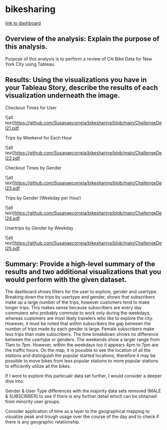 # bikesharing

[link to dashboard](https://public.tableau.com/app/profile/susana.correia/viz/CitiBike_Challenge_16223764689080/Story1)


## Overview of the analysis: Explain the purpose of this analysis.

Purpose of this analysis is to perform a review of Citi Bike Data for New York City using Tableau.


## Results: Using the visualizations you have in your Tableau Story, describe the results of each visualization underneath the image.


Checkout Times for User

![alt text]https://github.com/Susanaecorreia/bikesharing/blob/main/ChallengeDel21.pdf


Trips by Weekend for Each Hour

![alt text]https://github.com/Susanaecorreia/bikesharing/blob/main/ChallengeDel22.pdf


Checkout Times by Gender

![alt text]https://github.com/Susanaecorreia/bikesharing/blob/main/ChallengeDel23.pdf


Trips by Gender (Weekday per Hour)

![alt text]https://github.com/Susanaecorreia/bikesharing/blob/main/ChallengeDel24.pdf


Usertrips by Gender by Weekday

![alt text]https://github.com/Susanaecorreia/bikesharing/blob/main/ChallengeDel25.pdf


## Summary: Provide a high-level summary of the results and two additional visualizations that you would perform with the given dataset.

The dashboard shows filters for the user to explore, gender and usertype. Breaking down the trips by usertype and gender, shows that subscribers make up a large number of the trips, however customers tend to make longer trips. This makes sense because subscribers are every day commuters who probably commute to work only during the weekdays, whereas customers are most likely travelers who like to explore the city. However, it must be noted that within subscribers the gap between the number of trips made by each gender is large. Female subscribers make less trips than male subscribers. The time breakdown shows no difference between the usertype or genders. The weekends show a larger range from 11am to 7pm. However, within the weekdays too it appears 4pm to 7pm are the traffic hours. On the map, it is possible to see the location of all the stations and distinguish the popular started locations, therefore it may be possible to move bikes from less popular stations to more popular stations to efficiently utilize all the bikes.

If I were to explore this particualr data set further, I would consider a deeper dive into:

Gender & User Type differences with the majority data sets removed (MALE & SUBSCRIBER) to see if there is any further detail which can be obtained from minority user groups.

Consider application of time as a layer to the geographical mapping to visualize peak and trough usage over the course of the day and to check if there is any geographic relationship.
